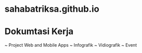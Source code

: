 # sahabatriksa.github.io
# Dokumtasi Kerja
~ Project Web and Mobile Apps
~ Infografik
~ Vidiografik
~ Event
